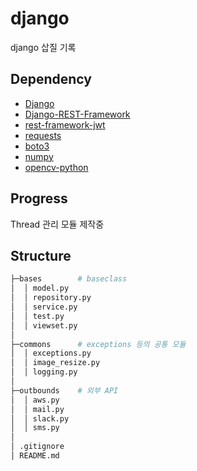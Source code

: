 # django
django 삽질 기록

## Dependency
- [Django](https://github.com/django/django)
- [Django-REST-Framework](https://github.com/encode/django-rest-framework)
- [rest-framework-jwt](https://github.com/jpadilla/django-rest-framework-jwt)
- [requests](https://github.com/psf/requests)
- [boto3](https://github.com/boto/boto3)
- [numpy](https://github.com/numpy/numpy)
- [opencv-python](https://github.com/opencv/opencv-python)

## Progress
Thread 관리 모듈 제작중

## Structure
~~~sh
├─bases        # baseclass
│  │ model.py
│  │ repository.py
│  │ service.py
│  │ test.py
│  │ viewset.py
│
├─commons      # exceptions 등의 공통 모듈
│  │ exceptions.py
│  │ image_resize.py
│  │ logging.py
│
├─outbounds    # 외부 API
│  │ aws.py
│  │ mail.py
│  │ slack.py
│  │ sms.py
│
│ .gitignore
│ README.md
~~~
